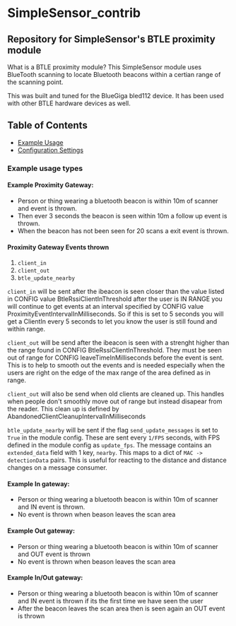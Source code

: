 # SimpleSensor_contrib
## Repository for SimpleSensor's BTLE proximity module
What is a BTLE proximity module?  This SimpleSensor module uses BlueTooth scanning to locate Bluetooth beacons within a certian range of the scanning point.   

This was built and tuned for the BlueGiga bled112 device.  It has been used with other BTLE hardware devices as well. 

## Table of Contents

  * [Example Usage](#example-usage-types "Example usage")
  * [Configuration Settings](./BtleConfigSettings.md "BTLE Configuration settings")

### Example usage types

#### Example Proximity Gateway:  
- Person or thing wearing a bluetooth beacon is within 10m of scanner and event is thrown.    
- Then ever 3 seconds the beacon is seen within 10m a follow up event is thrown.  
- When the beacon has not been seen for 20 scans a exit event is thrown.

#### Proximity Gateway Events thrown
1. `client_in`
2. `client_out`
3. `btle_update_nearby`

`client_in` will be sent after the ibeacon is seen closer than the value listed in CONFIG value BtleRssiClientInThreshold
after the user is IN RANGE you will continue to get events at an interval specified by CONFIG value ProximityEventIntervalInMilliseconds.  So if this is set to 5 seconds you will get a ClientIn every 5 seconds to let you know the user is still found and within range.

`client_out` will be send after the ibeacon is seen with a strenght higher than the range found in CONFIG BtleRssiClientInThreshold.  They must be seen out of range for CONFIG leaveTimeInMilliseconds before the event is sent.  This is to help to smooth out the events and is needed especially when the users are right on the edge of the max range of the area defined as in range.

`client_out` will also be send when old clients are cleaned up.  This handles when people don't smoothly move out of range but instead disapear from the reader.  This clean up is defined by AbandonedClientCleanupIntervalInMilliseconds

`btle_update_nearby` will be sent if the flag `send_update_messages` is set to `True` in the module config. These are sent every `1/FPS` seconds, with FPS defined in the module config as `update_fps`. The message contains an `extended_data` field with 1 key, `nearby`. This maps to a dict of `MAC -> detectionData` pairs. This is useful for reacting to the distance and distance changes on a message consumer.


#### Example In gateway:
- Person or thing wearing a bluetooth beacon is within 10m of scanner and IN event is thrown.  
- No event is thrown when beason leaves the scan area

#### Example Out gateway:
- Person or thing wearing a bluetooth beacon is within 10m of scanner and OUT event is thrown
- No event is thrown when beason leaves the scan area

#### Example In/Out gateway:
- Person or thing wearing a bluetooth beacon is within 10m of scanner and IN event is thrown if its the first time we have seen the user
- After the beacon leaves the scan area then is seen again an OUT event is thrown

